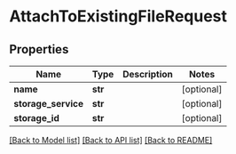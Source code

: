 # AttachToExistingFileRequest

## Properties
Name | Type | Description | Notes
------------ | ------------- | ------------- | -------------
**name** | **str** |  | [optional] 
**storage_service** | **str** |  | [optional] 
**storage_id** | **str** |  | [optional] 

[[Back to Model list]](../README.md#documentation-for-models) [[Back to API list]](../README.md#documentation-for-api-endpoints) [[Back to README]](../README.md)

